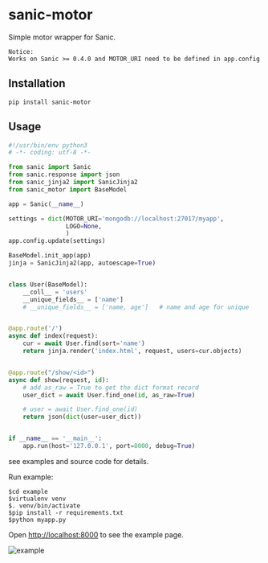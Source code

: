 # sanic-motor
Simple motor wrapper for Sanic.

```
Notice:
Works on Sanic >= 0.4.0 and MOTOR_URI need to be defined in app.config
```

## Installation

`pip install sanic-motor`

## Usage

```python
#!/usr/bin/env python3
# -*- coding: utf-8 -*-

from sanic import Sanic
from sanic.response import json
from sanic_jinja2 import SanicJinja2
from sanic_motor import BaseModel

app = Sanic(__name__)

settings = dict(MOTOR_URI='mongodb://localhost:27017/myapp',
                LOGO=None,
                )
app.config.update(settings)

BaseModel.init_app(app)
jinja = SanicJinja2(app, autoescape=True)


class User(BaseModel):
    __coll__ = 'users'
    __unique_fields__ = ['name']
    # __unique_fields__ = ['name, age']   # name and age for unique


@app.route('/')
async def index(request):
    cur = await User.find(sort='name')
    return jinja.render('index.html', request, users=cur.objects)


@app.route("/show/<id>")
async def show(request, id):
    # add as_raw = True to get the dict format record
    user_dict = await User.find_one(id, as_raw=True)

    # user = await User.find_one(id)
    return json(dict(user=user_dict))


if __name__ == '__main__':
    app.run(host='127.0.0.1', port=8000, debug=True)

```
see examples and source code for details.

Run example:

    $cd example
    $virtualenv venv
    $. venv/bin/activate
    $pip install -r requirements.txt
    $python myapp.py

Open <http://localhost:8000> to see the example page.

![example](/example/example.png "example")
